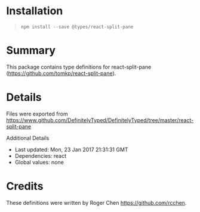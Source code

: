 # Installation
> `npm install --save @types/react-split-pane`

# Summary
This package contains type definitions for react-split-pane (https://github.com/tomkp/react-split-pane).

# Details
Files were exported from https://www.github.com/DefinitelyTyped/DefinitelyTyped/tree/master/react-split-pane

Additional Details
 * Last updated: Mon, 23 Jan 2017 21:31:31 GMT
 * Dependencies: react
 * Global values: none

# Credits
These definitions were written by Roger Chen <https://github.com/rcchen>.
